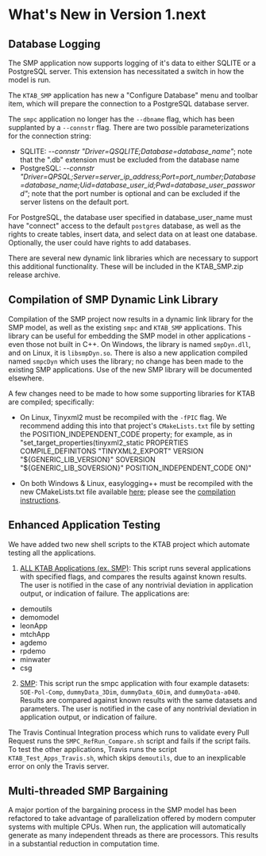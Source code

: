# What's New in Version 1.next


## Database Logging
The SMP application now supports logging of it's data to either SQLITE or a PostgreSQL server.  This extension has necessitated a switch in how the model is run.

The `KTAB_SMP` application has new a "Configure Database" menu and toolbar item, which will prepare the connection to a PostgreSQL database server.

The `smpc` application no longer has the `--dbname` flag, which has been supplanted by a `--connstr` flag. There are two possible parameterizations for the connection string:

- SQLITE: *--connstr "Driver=QSQLITE;Database=database_name"*; note that the ".db" extension must be excluded from the database name
- PostgreSQL: *--connstr "Driver=QPSQL;Server=server_ip_address;Port=port_number;Database=database_name;Uid=database_user_id;Pwd=database_user_password"*; note that the port number is optional and can be excluded if the server listens on the default port.

For PostgreSQL, the database user specified in database_user_name must have "connect" access to the default `postgres` database, as well as the rights to create tables, insert data, and select data on at least one database.  Optionally, the user could have rights to add databases.

There are several new dynamic link libraries which are necessary to support this additional functionality.  These will be included in the KTAB_SMP.zip release archive.


## Compilation of SMP Dynamic Link Library
Compilation of the SMP project now results in a dynamic link library for the SMP model, as well as the existing `smpc` and `KTAB_SMP` applications.  This library can be useful for embedding the SMP model in other applications - even those not built in C++.  On Windows, the library is named `smpDyn.dll`, and on Linux, it is `libsmpDyn.so`.  There is also a new application compiled named `smpcDyn` which uses the library; no change has been made to the existing SMP applications.  Use of the new SMP library will be documented elsewhere.

A few changes need to be made to how some supporting libraries for KTAB are compiled; specifically:

- On Linux, Tinyxml2 must be recompiled with the `-fPIC` flag.  We recommend adding this into that project's `CMakeLists.txt` file by setting the POSITION_INDEPENDENT_CODE property; for example, as in "set_target_properties(tinyxml2_static PROPERTIES COMPILE_DEFINITONS "TINYXML2_EXPORT" VERSION "${GENERIC_LIB_VERSION}" SOVERSION "${GENERIC_LIB_SOVERSION}" POSITION_INDEPENDENT_CODE ON)"

- On both Windows & Linux, easylogging++ must be recompiled with the new CMakeLists.txt file available [here](./easyloggingpp/CMakeLists.txt); please see the [compilation instructions](./easyloggingpp/compiling_elpp.md).


## Enhanced Application Testing ##
We have added two new shell scripts to the KTAB project which automate testing all the applications.

1. [ALL KTAB Applications (ex. SMP)](./KTAB_Test_Apps.sh): This script runs several applications with specified flags, and compares the results against known results.  The user is notified in the case of any nontrivial deviation in application output, or indication of failure.  The applications are:
- demoutils
- demomodel
- leonApp
- mtchApp
- agdemo
- rpdemo
- minwater
- csg
2. [SMP](./examples/smp/SMPC_RefRuns_Compare.sh): This script run the smpc application with four example datasets: `SOE-Pol-Comp`, `dummyData_3Dim`, `dummyData_6Dim`, and `dummyData-a040`. Results are compared against known results with the same datasets and parameters.  The user is notified in the case of any nontrivial deviation in application output, or indication of failure.

The Travis Continual Integration process which runs to validate every Pull Request runs the `SMPC_RefRun_Compare.sh` script and fails if the script fails.  To test the other applications, Travis runs the script `KTAB_Test_Apps_Travis.sh`, which skips `demoutils`, due to an inexplicable error on only the Travis server.

## Multi-threaded SMP Bargaining ##
A major portion of the bargaining process in the SMP model has been refactored to take advantage of parallelization offered by modern computer systems with multiple CPUs. When run, the application will automatically generate as many independent threads as there are processors. This results in a substantial reduction in computation time.
